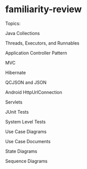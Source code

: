 # familiarity-review

Topics:

Java Collections

Threads, Executors, and Runnables	  	

Application Controller Pattern 	  

MVC

Hibernate 

QCJSON and JSON	  	 

Android HttpUrlConnection  	 

Servlets

JUnit Tests	 

System Level Tests  	 

Use Case Diagrams 	 

Use Case Documents	 

State Diagrams 

Sequence Diagrams

